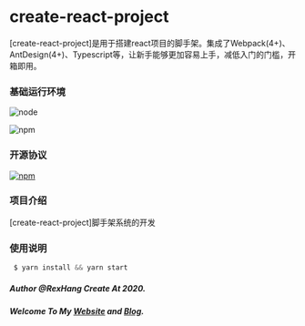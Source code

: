 # create-react-project
[create-react-project]是用于搭建react项目的脚手架。集成了Webpack(4+)、AntDesign(4+)、Typescript等，让新手能够更加容易上手，减低入门的门槛，开箱即用。

### 基础运行环境
![node](https://img.shields.io/badge/node_version->=9.10.0-green.svg?style=plastic)

![npm](https://img.shields.io/badge/npm_version->=5.6.0-green.svg?style=plastic)

### 开源协议
[![npm](https://img.shields.io/badge/license-MIT-blue.svg)](https://github.com/rexhang/xiyong_core/blob/master/LICENSE)

### 项目介绍
[create-react-project]脚手架系统的开发

### 使用说明
``` javascript
 $ yarn install && yarn start
````

##### Author @RexHang Create At 2020.

##### Welcome To My [Website](https://rexhang.com/) and [Blog](http://www.rexhang.com/blog/).